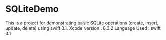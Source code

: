# SQLiteDemo
This is a project for demonstrating basic SQLite operations (create, insert, update, delete) using swift 3.1.
Xcode version : 8.3.2
Language Used : swift 3.1

